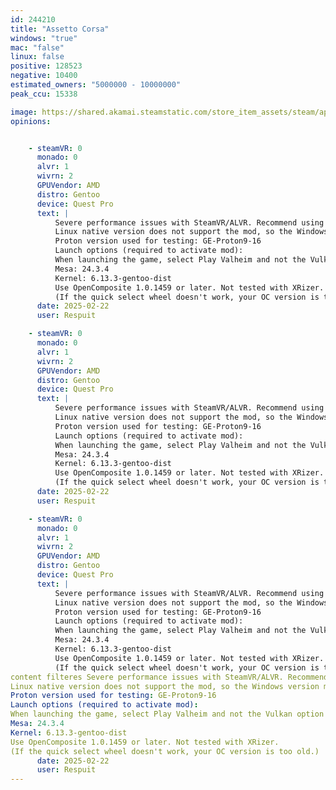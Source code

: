 ```yaml
---
id: 244210
title: "Assetto Corsa"
windows: "true"
mac: "false"
linux: false
positive: 128523
negative: 10400
estimated_owners: "5000000 - 10000000"
peak_ccu: 15338

image: https://shared.akamai.steamstatic.com/store_item_assets/steam/apps/244210/header.jpg?t=1730473196
opinions:


    - steamVR: 0
      monado: 0
      alvr: 1
      wivrn: 2
      GPUVendor: AMD
      distro: Gentoo
      device: Quest Pro
      text: |
          Severe performance issues with SteamVR/ALVR. Recommend using WiVRn or Monado.
          Linux native version does not support the mod, so the Windows version must be used. To force the Windows version, simply select a Proton version under Game Properties・Compatibility.
          Proton version used for testing: GE-Proton9-16
          Launch options (required to activate mod):
          When launching the game, select Play Valheim and not the Vulkan option!
          Mesa: 24.3.4
          Kernel: 6.13.3-gentoo-dist
          Use OpenComposite 1.0.1459 or later. Not tested with XRizer.
          (If the quick select wheel doesn't work, your OC version is too old.)
      date: 2025-02-22
      user: Respuit

    - steamVR: 0
      monado: 0
      alvr: 1
      wivrn: 2
      GPUVendor: AMD
      distro: Gentoo
      device: Quest Pro
      text: |
          Severe performance issues with SteamVR/ALVR. Recommend using WiVRn or Monado.
          Linux native version does not support the mod, so the Windows version must be used. To force the Windows version, simply select a Proton version under Game Properties・Compatibility.
          Proton version used for testing: GE-Proton9-16
          Launch options (required to activate mod):
          When launching the game, select Play Valheim and not the Vulkan option!
          Mesa: 24.3.4
          Kernel: 6.13.3-gentoo-dist
          Use OpenComposite 1.0.1459 or later. Not tested with XRizer.
          (If the quick select wheel doesn't work, your OC version is too old.)
      date: 2025-02-22
      user: Respuit

    - steamVR: 0
      monado: 0
      alvr: 1
      wivrn: 2
      GPUVendor: AMD
      distro: Gentoo
      device: Quest Pro
      text: |
          Severe performance issues with SteamVR/ALVR. Recommend using WiVRn or Monado.
          Linux native version does not support the mod, so the Windows version must be used. To force the Windows version, simply select a Proton version under Game Properties・Compatibility.
          Proton version used for testing: GE-Proton9-16
          Launch options (required to activate mod):
          When launching the game, select Play Valheim and not the Vulkan option!
          Mesa: 24.3.4
          Kernel: 6.13.3-gentoo-dist
          Use OpenComposite 1.0.1459 or later. Not tested with XRizer.
          (If the quick select wheel doesn't work, your OC version is too old.)
content filteres Severe performance issues with SteamVR/ALVR. Recommend using WiVRn or Monado.
Linux native version does not support the mod, so the Windows version must be used. To force the Windows version, simply select a Proton version under Game Properties・Compatibility.
Proton version used for testing: GE-Proton9-16
Launch options (required to activate mod):
When launching the game, select Play Valheim and not the Vulkan option!
Mesa: 24.3.4
Kernel: 6.13.3-gentoo-dist
Use OpenComposite 1.0.1459 or later. Not tested with XRizer.
(If the quick select wheel doesn't work, your OC version is too old.)
      date: 2025-02-22
      user: Respuit
---
```

